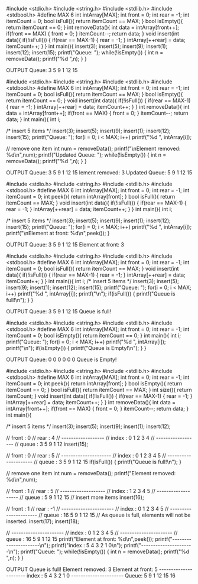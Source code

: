 <!-- INSERTION : ENQUEUE() -->
#include <stdio.h>
#include <string.h>
#include <stdlib.h>
#include <stdbool.h>
#define MAX 6
int intArray[MAX];
int front = 0;
int rear = -1;
int itemCount = 0;
bool isFull(){
   return itemCount == MAX;
}
bool isEmpty(){
   return itemCount == 0;
}
int removeData(){
   int data = intArray[front++];
   if(front == MAX) {
      front = 0;
   }
   itemCount--;
   return data;
}
void insert(int data){
   if(!isFull()) {
      if(rear == MAX-1) {
         rear = -1;
      }
      intArray[++rear] = data;
      itemCount++;
   }
}
int main(){
   insert(3);
   insert(5);
   insert(9);
   insert(1);
   insert(12);
   insert(15);
   printf("Queue: ");
   while(!isEmpty()) {
      int n = removeData();
      printf("%d ",n);
   }
}

OUTPUT
    Queue: 3 5 9 1 12 15

<!-- DELETION : DEQUEUE() -->
#include <stdio.h>
#include <string.h>
#include <stdlib.h>
#include <stdbool.h>
#define MAX 6
int intArray[MAX];
int front = 0;
int rear = -1;
int itemCount = 0;
bool isFull(){
   return itemCount == MAX;
}
bool isEmpty(){
   return itemCount == 0;
}
void insert(int data){
   if(!isFull()) {
      if(rear == MAX-1) {
         rear = -1;
      }
      intArray[++rear] = data;
      itemCount++;
   }
}
int removeData(){
   int data = intArray[front++];
   if(front == MAX) {
      front = 0;
   }
   itemCount--;
   return data;
}
int main(){
   int i;
   
   /* insert 5 items */
   insert(3);
   insert(5);
   insert(9);
   insert(1);
   insert(12);
   insert(15);
   printf("Queue: ");
   for(i = 0; i < MAX; i++)
      printf("%d ", intArray[i]);

   // remove one item
   int num = removeData();
   printf("\nElement removed: %d\n",num);
   printf("Updated Queue: ");
   while(!isEmpty()) {
      int n = removeData();
      printf("%d ",n);
   }
}

OUTPUT
    Queue: 3 5 9 1 12 15 
    lement removed: 3
    Updated Queue: 5 9 1 12 15 

<!-- PEEK() -->
#include <stdio.h>
#include <string.h>
#include <stdlib.h>
#include <stdbool.h>
#define MAX 6
int intArray[MAX];
int front = 0;
int rear = -1;
int itemCount = 0;
int peek(){
   return intArray[front];
}
bool isFull(){
   return itemCount == MAX;
}
void insert(int data){
   if(!isFull()) {
      if(rear == MAX-1) {
         rear = -1;
      }
      intArray[++rear] = data;
      itemCount++;
   }
}
int main(){
   int i;
   
   /* insert 5 items */
   insert(3);
   insert(5);
   insert(9);
   insert(1);
   insert(12);
   insert(15);
   printf("Queue: ");
   for(i = 0; i < MAX; i++)
      printf("%d ", intArray[i]);
   printf("\nElement at front: %d\n",peek());
}

OUTPUT
    Queue: 3 5 9 1 12 15 
    Element at front: 3

<!-- isFull() -->
#include <stdio.h>
#include <string.h>
#include <stdlib.h>
#include <stdbool.h>
#define MAX 6
int intArray[MAX];
int front = 0;
int rear = -1;
int itemCount = 0;
bool isFull(){
   return itemCount == MAX;
}
void insert(int data){
   if(!isFull()) {
      if(rear == MAX-1) {
         rear = -1;
      }
      intArray[++rear] = data;
      itemCount++;
   }
}
int main(){
   int i;
   /* insert 5 items */
   insert(3);
   insert(5);
   insert(9);
   insert(1);
   insert(12);
   insert(15);
   printf("Queue: ");
   for(i = 0; i < MAX; i++)
      printf("%d ", intArray[i]);
   printf("\n");
   if(isFull()) {
      printf("Queue is full!\n");
   }
}

OUTPUT
    Queue: 3 5 9 1 12 15 
    Queue is full!

<!-- isEmpty() -->
#include <stdio.h>
#include <string.h>
#include <stdlib.h>
#include <stdbool.h>
#define MAX 6
int intArray[MAX];
int front = 0;
int rear = -1;
int itemCount = 0;
bool isEmpty(){
   return itemCount == 0;
}
int main(){
   int i;
   printf("Queue: ");
   for(i = 0; i < MAX; i++)
      printf("%d ", intArray[i]);
   printf("\n");
   if(isEmpty()) {
      printf("Queue is Empty!\n");
   }
}

OUTPUT
    Queue: 0 0 0 0 0 0 
    Queue is Empty!

<!-- IMPLEMENTATION -->
#include <stdio.h>
#include <string.h>
#include <stdlib.h>
#include <stdbool.h>
#define MAX 6
int intArray[MAX];
int front = 0;
int rear = -1;
int itemCount = 0;
int peek(){
   return intArray[front];
}
bool isEmpty(){
   return itemCount == 0;
}
bool isFull(){
   return itemCount == MAX;
}
int size(){
   return itemCount;
}
void insert(int data){
   if(!isFull()) {
      if(rear == MAX-1) {
         rear = -1;
      }
      intArray[++rear] = data;
      itemCount++;
   }
}
int removeData(){
   int data = intArray[front++];
   if(front == MAX) {
      front = 0;
   }
   itemCount--;
   return data;
}
int main(){
   
   /* insert 5 items */
   insert(3);
   insert(5);
   insert(9);
   insert(1);
   insert(12);

   // front : 0
   // rear : 4
   // ------------------
   // index : 0 1 2 3 4
   // ------------------
   // queue : 3 5 9 1 12
   insert(15);

   // front : 0
   // rear : 5
   // ---------------------
   // index : 0 1 2 3 4 5
   // ---------------------
   // queue : 3 5 9 1 12 15
   if(isFull()) {
      printf("Queue is full!\n");
   }

   // remove one item
   int num = removeData();
   printf("Element removed: %d\n",num);

   // front : 1
   // rear : 5
   // -------------------
   // index : 1 2 3 4 5
   // -------------------
   // queue : 5 9 1 12 15
   // insert more items
   insert(16);
   
   // front : 1
   // rear : -1
   // ----------------------
   // index : 0 1 2 3 4 5
   // ----------------------
   // queue : 16 5 9 1 12 15
   // As queue is full, elements will not be inserted.
   insert(17);
   insert(18);

   // ----------------------
   // index : 0 1 2 3 4 5
   // ----------------------
   // queue : 16 5 9 1 12 15
   printf("Element at front: %d\n",peek());
   printf("----------------------\n");
   printf("index : 5 4 3 2 1 0\n");
   printf("----------------------\n");
   printf("Queue: ");
   while(!isEmpty()) {
      int n = removeData();
      printf("%d ",n);
   }
}

OUTPUT
    Queue is full!
    Element removed: 3
    Element at front: 5
    ----------------------
    index : 5 4 3 2 1 0
    ----------------------
    Queue: 5 9 1 12 15 16 